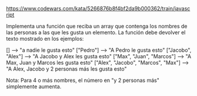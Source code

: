 https://www.codewars.com/kata/5266876b8f4bf2da9b000362/train/javascript

Implementa una función que reciba un array que contenga los nombres de las personas a las que les gusta un elemento. La función debe devolver el texto mostrado en los ejemplos:


[]                                -->  "a nadie le gusta esto"
["Pedro"]                         -->  "A Pedro le gusta esto"
["Jacobo", "Alex"]                -->  "A Jacobo y Alex les gusta esto"
["Max", "Juan", "Marcos"]         -->  "A Max, Juan y Marcos les gusta esto"
["Alex", "Jacobo", "Marcos", "Max"]  -->  "A Alex, Jacobo y 2 personas más les gusta esto"

Nota: Para 4 o más nombres, el número en "y 2 personas más" simplemente aumenta.
